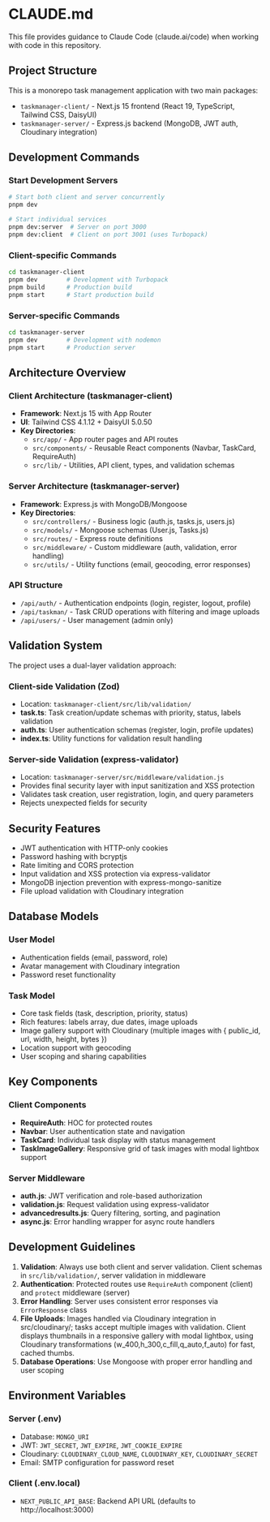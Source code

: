 # CLAUDE.md

This file provides guidance to Claude Code (claude.ai/code) when working with code in this repository.

## Project Structure

This is a monorepo task management application with two main packages:
- `taskmanager-client/` - Next.js 15 frontend (React 19, TypeScript, Tailwind CSS, DaisyUI)
- `taskmanager-server/` - Express.js backend (MongoDB, JWT auth, Cloudinary integration)

## Development Commands

### Start Development Servers
```bash
# Start both client and server concurrently
pnpm dev

# Start individual services
pnpm dev:server  # Server on port 3000
pnpm dev:client  # Client on port 3001 (uses Turbopack)
```

### Client-specific Commands
```bash
cd taskmanager-client
pnpm dev        # Development with Turbopack
pnpm build      # Production build
pnpm start      # Start production build
```

### Server-specific Commands
```bash
cd taskmanager-server
pnpm dev        # Development with nodemon
pnpm start      # Production server
```

## Architecture Overview

### Client Architecture (taskmanager-client)
- **Framework**: Next.js 15 with App Router
- **UI**: Tailwind CSS 4.1.12 + DaisyUI 5.0.50
- **Key Directories**:
  - `src/app/` - App router pages and API routes
  - `src/components/` - Reusable React components (Navbar, TaskCard, RequireAuth)
  - `src/lib/` - Utilities, API client, types, and validation schemas

### Server Architecture (taskmanager-server)
- **Framework**: Express.js with MongoDB/Mongoose
- **Key Directories**:
  - `src/controllers/` - Business logic (auth.js, tasks.js, users.js)
  - `src/models/` - Mongoose schemas (User.js, Tasks.js)
  - `src/routes/` - Express route definitions
  - `src/middleware/` - Custom middleware (auth, validation, error handling)
  - `src/utils/` - Utility functions (email, geocoding, error responses)

### API Structure
- `/api/auth/` - Authentication endpoints (login, register, logout, profile)
- `/api/taskman/` - Task CRUD operations with filtering and image uploads
- `/api/users/` - User management (admin only)

## Validation System

The project uses a dual-layer validation approach:

### Client-side Validation (Zod)
- Location: `taskmanager-client/src/lib/validation/`
- **task.ts**: Task creation/update schemas with priority, status, labels validation
- **auth.ts**: User authentication schemas (register, login, profile updates)
- **index.ts**: Utility functions for validation result handling

### Server-side Validation (express-validator)
- Location: `taskmanager-server/src/middleware/validation.js`
- Provides final security layer with input sanitization and XSS protection
- Validates task creation, user registration, login, and query parameters
- Rejects unexpected fields for security

## Security Features

- JWT authentication with HTTP-only cookies
- Password hashing with bcryptjs
- Rate limiting and CORS protection
- Input validation and XSS protection via express-validator
- MongoDB injection prevention with express-mongo-sanitize
- File upload validation with Cloudinary integration

## Database Models

### User Model
- Authentication fields (email, password, role)
- Avatar management with Cloudinary integration
- Password reset functionality

### Task Model
- Core task fields (task, description, priority, status)
- Rich features: labels array, due dates, image uploads
- Image gallery support with Cloudinary (multiple images with { public_id, url, width, height, bytes })
- Location support with geocoding
- User scoping and sharing capabilities

## Key Components

### Client Components
- **RequireAuth**: HOC for protected routes
- **Navbar**: User authentication state and navigation
- **TaskCard**: Individual task display with status management
- **TaskImageGallery**: Responsive grid of task images with modal lightbox support

### Server Middleware
- **auth.js**: JWT verification and role-based authorization
- **validation.js**: Request validation using express-validator
- **advancedresults.js**: Query filtering, sorting, and pagination
- **async.js**: Error handling wrapper for async route handlers

## Development Guidelines

1. **Validation**: Always use both client and server validation. Client schemas in `src/lib/validation/`, server validation in middleware
2. **Authentication**: Protected routes use `RequireAuth` component (client) and `protect` middleware (server)
3. **Error Handling**: Server uses consistent error responses via `ErrorResponse` class
4. **File Uploads**: Images handled via Cloudinary integration in src/cloudinary/; tasks accept multiple images with validation. Client displays thumbnails in a responsive gallery with modal lightbox, using Cloudinary transformations (w_400,h_300,c_fill,q_auto,f_auto) for fast, cached thumbs.
5. **Database Operations**: Use Mongoose with proper error handling and user scoping

## Environment Variables

### Server (.env)
- Database: `MONGO_URI`
- JWT: `JWT_SECRET`, `JWT_EXPIRE`, `JWT_COOKIE_EXPIRE`
- Cloudinary: `CLOUDINARY_CLOUD_NAME`, `CLOUDINARY_KEY`, `CLOUDINARY_SECRET`
- Email: SMTP configuration for password reset

### Client (.env.local)
- `NEXT_PUBLIC_API_BASE`: Backend API URL (defaults to http://localhost:3000)
